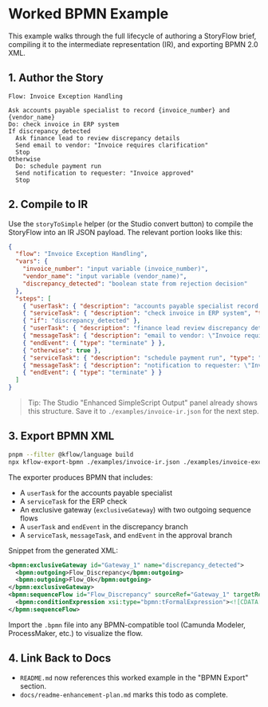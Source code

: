 # Worked BPMN Example

This example walks through the full lifecycle of authoring a StoryFlow brief, compiling it to the intermediate representation (IR), and exporting BPMN 2.0 XML.

## 1. Author the Story

```kflow
Flow: Invoice Exception Handling

Ask accounts payable specialist to record {invoice_number} and {vendor_name}
Do: check invoice in ERP system
If discrepancy_detected
  Ask finance lead to review discrepancy details
  Send email to vendor: "Invoice requires clarification"
  Stop
Otherwise
  Do: schedule payment run
  Send notification to requester: "Invoice approved"
  Stop
```

## 2. Compile to IR

Use the `storyToSimple` helper (or the Studio convert button) to compile the StoryFlow into an IR JSON payload. The relevant portion looks like this:

```json
{
  "flow": "Invoice Exception Handling",
  "vars": {
    "invoice_number": "input variable (invoice_number)",
    "vendor_name": "input variable (vendor_name)",
    "discrepancy_detected": "boolean state from rejection decision"
  },
  "steps": [
    { "userTask": { "description": "accounts payable specialist record {invoice_number} and {vendor_name}", "assignee": "accounts", "type": "human_input" } },
    { "serviceTask": { "description": "check invoice in ERP system", "type": "system_operation" } },
    { "if": "discrepancy_detected" },
    { "userTask": { "description": "finance lead review discrepancy details", "type": "human_input" } },
    { "messageTask": { "description": "email to vendor: \"Invoice requires clarification\"", "type": "send", "messageType": "email" } },
    { "endEvent": { "type": "terminate" } },
    { "otherwise": true },
    { "serviceTask": { "description": "schedule payment run", "type": "system_operation" } },
    { "messageTask": { "description": "notification to requester: \"Invoice approved\"", "type": "send", "messageType": "message" } },
    { "endEvent": { "type": "terminate" } }
  ]
}
```

> Tip: The Studio "Enhanced SimpleScript Output" panel already shows this structure. Save it to `./examples/invoice-ir.json` for the next step.

## 3. Export BPMN XML

```bash
pnpm --filter @kflow/language build
npx kflow-export-bpmn ./examples/invoice-ir.json ./examples/invoice-exception-handling.bpmn
```

The exporter produces BPMN that includes:

- A `userTask` for the accounts payable specialist
- A `serviceTask` for the ERP check
- An exclusive gateway (`exclusiveGateway`) with two outgoing sequence flows
- A `userTask` and `endEvent` in the discrepancy branch
- A `serviceTask`, `messageTask`, and `endEvent` in the approval branch

Snippet from the generated XML:

```xml
<bpmn:exclusiveGateway id="Gateway_1" name="discrepancy_detected">
  <bpmn:outgoing>Flow_Discrepancy</bpmn:outgoing>
  <bpmn:outgoing>Flow_Ok</bpmn:outgoing>
</bpmn:exclusiveGateway>
<bpmn:sequenceFlow id="Flow_Discrepancy" sourceRef="Gateway_1" targetRef="Task_FinanceReview">
  <bpmn:conditionExpression xsi:type="bpmn:tFormalExpression"><![CDATA[discrepancy_detected]]></bpmn:conditionExpression>
</bpmn:sequenceFlow>
```

Import the `.bpmn` file into any BPMN-compatible tool (Camunda Modeler, ProcessMaker, etc.) to visualize the flow.

## 4. Link Back to Docs

- `README.md` now references this worked example in the "BPMN Export" section.
- `docs/readme-enhancement-plan.md` marks this todo as complete.
